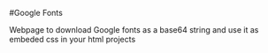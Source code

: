 #Google Fonts

Webpage to download Google fonts as a base64 string and use it as embeded css in your html projects